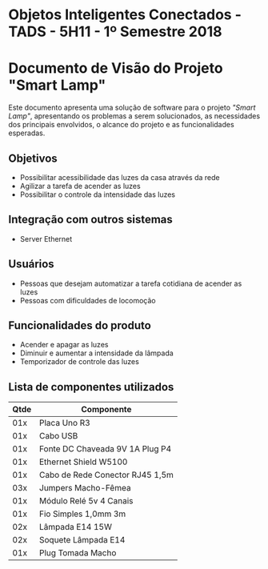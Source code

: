 # Objetos Inteligentes Conectados - TADS - 5H11 - 1º Semestre 2018

# Documento de Visão do Projeto "Smart Lamp"

Este documento apresenta uma solução de software para o projeto *"Smart Lamp"*, 
apresentando os problemas a serem solucionados, as necessidades dos principais envolvidos, o alcance do projeto e as funcionalidades esperadas.

## Objetivos

* Possibilitar acessibilidade das luzes da casa através da rede
* Agilizar a tarefa de acender as luzes
* Possibilitar o controle da intensidade das luzes 

## Integração com outros sistemas

* Server Ethernet
 
## Usuários

* Pessoas que desejam automatizar a tarefa cotidiana de acender as luzes
* Pessoas com dificuldades de locomoção

## Funcionalidades do produto

* Acender e apagar as luzes
* Diminuir e aumentar a intensidade da lâmpada
* Temporizador de controle das luzes

## Lista de componentes utilizados

Qtde | Componente
-----|-----------
01x  |Placa Uno R3
01x  |Cabo USB
01x  |Fonte DC Chaveada 9V 1A Plug P4
01x  |Ethernet Shield W5100
01x  |Cabo de Rede Conector RJ45 1,5m
03x  |Jumpers Macho-Fêmea
01x  |Módulo Relé 5v 4 Canais
01x  |Fio Simples 1,0mm 3m
02x  |Lâmpada E14 15W
02x  |Soquete Lâmpada E14
01x  |Plug Tomada Macho
